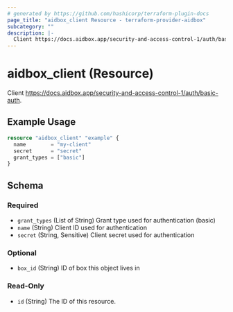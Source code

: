 ```yaml
---
# generated by https://github.com/hashicorp/terraform-plugin-docs
page_title: "aidbox_client Resource - terraform-provider-aidbox"
subcategory: ""
description: |-
  Client https://docs.aidbox.app/security-and-access-control-1/auth/basic-auth.
---
```


# aidbox_client (Resource)

Client https://docs.aidbox.app/security-and-access-control-1/auth/basic-auth.

## Example Usage

```terraform
resource "aidbox_client" "example" {
  name        = "my-client"
  secret      = "secret"
  grant_types = ["basic"]
}
```

<!-- schema generated by tfplugindocs -->
## Schema

### Required

- `grant_types` (List of String) Grant type used for authentication (basic)
- `name` (String) Client ID used for authentication
- `secret` (String, Sensitive) Client secret used for authentication

### Optional

- `box_id` (String) ID of box this object lives in

### Read-Only

- `id` (String) The ID of this resource.


